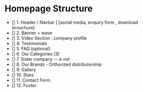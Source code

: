 # Homepage Structure

- [] 1.  Header / Navbar | \[social media, enquiry form , download brouchure\]
- [] 2.  Banner + wave
- [] 3.  Video Section : company profile
- [] 4.  Testimonials
- [] 5.  FAQ (optional)
- [] 6.  Our Categories (3)
- [] 7.  Sister company -- a-nxt
- [] 8.  Our Brands - Orthorized distributership
- [] 9.  Gallery
- [] 10. Stats
- [] 11. Contact Form
- [] 12. Footer
